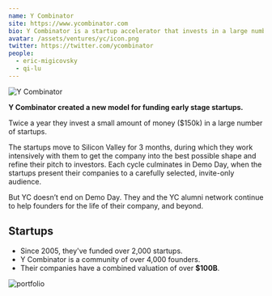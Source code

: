 ```yaml
---
name: Y Combinator
site: https://www.ycombinator.com
bio: Y Combinator is a startup accelerator that invests in a large number of startups twice a year.
avatar: /assets/ventures/yc/icon.png
twitter: https://twitter.com/ycombinator
people:
  - eric-migicovsky
  - qi-lu
---
```


![Y Combinator](/assets/ventures/yc/ycombinator.jpg)

**Y Combinator created a new model for funding early stage startups.**

Twice a year they invest a small amount of money ($150k) in a large number of startups.

The startups move to Silicon Valley for 3 months, during which they  work intensively with them to get the company into the best possible shape and refine their pitch to investors. Each cycle culminates in Demo Day, when the startups present their companies to a carefully selected, invite-only audience.

But YC doesn’t end on Demo Day. They  and the YC alumni network continue to help founders for the life of their company, and beyond.

## Startups

- Since 2005, they've funded over 2,000 startups.
- Y Combinator is a community of over 4,000 founders.
- Their companies have a combined valuation of over **$100B**.

![portfolio](/assets/ventures/yc/portfolio.jpg)
